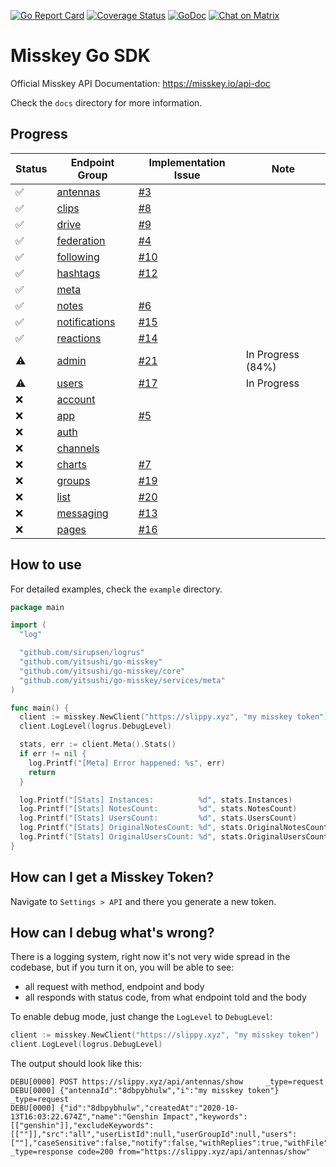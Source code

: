 [![Go Report Card](https://goreportcard.com/badge/github.com/yitsushi/go-misskey)](https://goreportcard.com/report/github.com/yitsushi/go-misskey)
[![Coverage Status](https://coveralls.io/repos/github/yitsushi/go-misskey/badge.svg?branch=main)](https://coveralls.io/github/yitsushi/go-misskey?branch=main)
[![GoDoc](https://img.shields.io/badge/pkg.go.dev-doc-blue)](http://pkg.go.dev/github.com/yitsushi/go-misskey)
[![Chat on Matrix](https://matrix.to/img/matrix-badge.svg)](https://matrix.to/#/#go-misskey:matrix.org)

# Misskey Go SDK

Official Misskey API Documentation: https://misskey.io/api-doc

Check the `docs` directory for more information.

## Progress

| Status | Endpoint Group | Implementation Issue | Note |
|--------|----------------|----------------------|------|
| :white_check_mark: | [antennas](https://misskey.io/api-doc#tag/antennas) | [#3](https://github.com/yitsushi/go-misskey/issues/3) ||
| :white_check_mark: | [clips](https://misskey.io/api-doc#tag/clips) | [#8](https://github.com/yitsushi/go-misskey/issues/8) ||
| :white_check_mark: | [drive](https://misskey.io/api-doc#tag/drive) | [#9](https://github.com/yitsushi/go-misskey/issues/9) ||
| :white_check_mark: | [federation](https://misskey.io/api-doc#tag/federation) | [#4](https://github.com/yitsushi/go-misskey/issues/4) ||
| :white_check_mark: | [following](https://misskey.io/api-doc#tag/following) | [#10](https://github.com/yitsushi/go-misskey/issues/10) ||
| :white_check_mark: | [hashtags](https://misskey.io/api-doc#tag/hashtags) | [#12](https://github.com/yitsushi/go-misskey/issues/12) ||
| :white_check_mark: | [meta](https://misskey.io/api-doc#tag/meta) | ||
| :white_check_mark: | [notes](https://misskey.io/api-doc#tag/notes) | [#6](https://github.com/yitsushi/go-misskey/issues/6) ||
| :white_check_mark: | [notifications](https://misskey.io/api-doc#tag/notifications) | [#15](https://github.com/yitsushi/go-misskey/issues/15) ||
| :white_check_mark: | [reactions](https://misskey.io/api-doc#tag/reactions) | [#14](https://github.com/yitsushi/go-misskey/issues/14) ||
| :warning: | [admin](https://misskey.io/api-doc#tag/admin) | [#21](https://github.com/yitsushi/go-misskey/issues/21) | In Progress (84%) |
| :warning: | [users](https://misskey.io/api-doc#tag/users) | [#17](https://github.com/yitsushi/go-misskey/issues/17) | In Progress |
| :x: | [account](https://misskey.io/api-doc#tag/account) |||
| :x: | [app](https://misskey.io/api-doc#tag/app) | [#5](https://github.com/yitsushi/go-misskey/issues/5) ||
| :x: | [auth](https://misskey.io/api-doc#tag/auth) |||
| :x: | [channels](https://misskey.io/api-doc#tag/channels) |||
| :x: | [charts](https://misskey.io/api-doc#tag/charts) | [#7](https://github.com/yitsushi/go-misskey/issues/7) ||
| :x: | [groups](https://misskey.io/api-doc#tag/groups) | [#19](https://github.com/yitsushi/go-misskey/issues/19) ||
| :x: | [list](https://misskey.io/api-doc#tag/lists) | [#20](https://github.com/yitsushi/go-misskey/issues/20) ||
| :x: | [messaging](https://misskey.io/api-doc#tag/messaging) | [#13](https://github.com/yitsushi/go-misskey/issues/13) ||
| :x: | [pages](https://misskey.io/api-doc#tag/pages) | [#16](https://github.com/yitsushi/go-misskey/issues/16) ||


## How to use

For detailed examples, check the `example` directory.

```go
package main

import (
  "log"

  "github.com/sirupsen/logrus"
  "github.com/yitsushi/go-misskey"
  "github.com/yitsushi/go-misskey/core"
  "github.com/yitsushi/go-misskey/services/meta"
)

func main() {
  client := misskey.NewClient("https://slippy.xyz", "my misskey token")
  client.LogLevel(logrus.DebugLevel)

  stats, err := client.Meta().Stats()
  if err != nil {
    log.Printf("[Meta] Error happened: %s", err)
    return
  }

  log.Printf("[Stats] Instances:          %d", stats.Instances)
  log.Printf("[Stats] NotesCount:         %d", stats.NotesCount)
  log.Printf("[Stats] UsersCount:         %d", stats.UsersCount)
  log.Printf("[Stats] OriginalNotesCount: %d", stats.OriginalNotesCount)
  log.Printf("[Stats] OriginalUsersCount: %d", stats.OriginalUsersCount)
}
```

## How can I get a Misskey Token?

Navigate to `Settings > API` and there you generate a new token.

## How can I debug what's wrong?

There is a logging system, right now it's not very wide spread
in the codebase, but if you turn it on, you will be able to see:
 - all request with method, endpoint and body
 - all responds with status code, from what endpoint told and the body

To enable debug mode, just change the `LogLevel` to `DebugLevel`:

```go
client := misskey.NewClient("https://slippy.xyz", "my misskey token")
client.LogLevel(logrus.DebugLevel)
```

The output should look like this:
```
DEBU[0000] POST https://slippy.xyz/api/antennas/show     _type=request
DEBU[0000] {"antennaId":"8dbpybhulw","i":"my misskey token"}  _type=request
DEBU[0000] {"id":"8dbpybhulw","createdAt":"2020-10-13T16:03:22.674Z","name":"Genshin Impact","keywords":[["genshin"]],"excludeKeywords":[[""]],"src":"all","userListId":null,"userGroupId":null,"users":[""],"caseSensitive":false,"notify":false,"withReplies":true,"withFile":false,"hasUnreadNote":false}  _type=response code=200 from="https://slippy.xyz/api/antennas/show"
```
